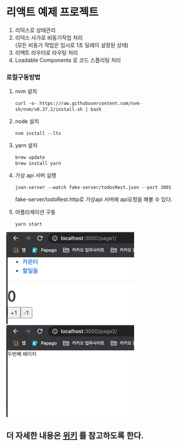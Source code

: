 # 리액트 예제 프로젝트
1. 리덕스로 상태관리
2. 리덕스 사가로 비동기작업 처리  
   (모든 비동기 작업은 임시로 1초 딜레이 설정된 상태)
3. 리액트 라우터로 라우팅 처리
4. Loadable Components 로 코드 스플리팅 처리

### 로컬구동방법
1. nvm 설치
    ```
    curl -o- https://raw.githubusercontent.com/nvm-sh/nvm/v0.37.2/install.sh | bash
    ```

2. node 설치
   ```
   nvm install --lts
   ```
   
3. yarn 설치
   ```
   brew update
   brew install yarn
   ```
   
4. 가상 api 서버 실행
   ```
   json-server --watch fake-server/todosRest.json --port 3001
   ```
   fake-server/todoRest.http로 가상api 서버에 api요청을 해볼 수 있다.


5. 어플리케이션 구동
   ```
   yarn start
   ```

![img.png](img.png)
![img_1.png](img_1.png)

## **더 자세한 내용은 [위키](https://wiki.daumkakao.com/pages/viewpage.action?pageId=745796758) 를 참고하도록 한다.**
